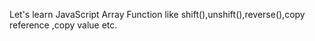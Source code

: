 Let's learn JavaScript Array Function like shift(),unshift(),reverse(),copy reference ,copy value etc.
